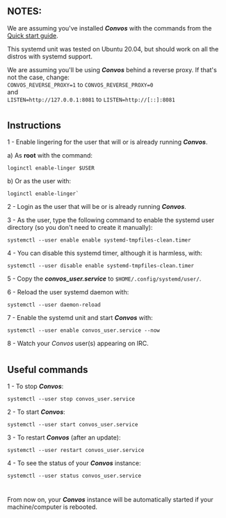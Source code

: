 ## NOTES:

We are assuming you've installed _**Convos**_ with the commands from the [Quick start guide](https://convos.chat/doc/start#quick-start-guide).

This systemd unit was tested on Ubuntu 20.04, but should work on all the distros with systemd support.

We are assuming you'll be using _**Convos**_ behind a reverse proxy. If that's not the case, change:  
`CONVOS_REVERSE_PROXY=1` to `CONVOS_REVERSE_PROXY=0`  
and  
`LISTEN=http://127.0.0.1:8081` to `LISTEN=http://[::]:8081`
#
## Instructions

1 - Enable lingering for the user that will or is already running _**Convos**_.  
    
   a) As **root** with the command:  
   
    loginctl enable-linger $USER  
    
   b) Or as the user with:
   
    loginctl enable-linger` 
    
2 - Login as the user that will be or is already running _**Convos**_.

3 - As the user, type the following command to enable the systemd user directory (so you don't need to create it manually):

    systemctl --user enable enable systemd-tmpfiles-clean.timer

4 - You can disable this systemd timer, although it is harmless, with:

    systemctl --user disable enable systemd-tmpfiles-clean.timer

5 - Copy the _**convos_user.service**_ to `$HOME/.config/systemd/user/`.

6 - Reload the user systemd daemon with:

    systemctl --user daemon-reload

7 - Enable the systemd unit and start _**Convos**_ with:

    systemctl --user enable convos_user.service --now

8 - Watch your _Convos_ user(s) appearing on IRC.
#
## Useful commands

1 - To stop _**Convos**_:

    systemctl --user stop convos_user.service

2 - To start _**Convos**_:

    systemctl --user start convos_user.service

3 - To restart _**Convos**_ (after an update):

    systemctl --user restart convos_user.service

4 - To see the status of your _**Convos**_ instance:

    systemctl --user status convos_user.service
#
From  now on, your ***Convos*** instance will be automatically started if your machine/computer is rebooted. 

